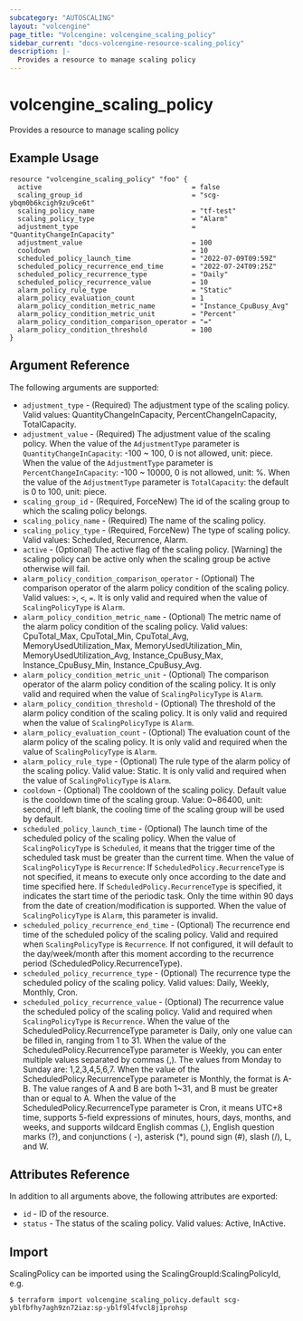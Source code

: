 ```yaml
---
subcategory: "AUTOSCALING"
layout: "volcengine"
page_title: "Volcengine: volcengine_scaling_policy"
sidebar_current: "docs-volcengine-resource-scaling_policy"
description: |-
  Provides a resource to manage scaling policy
---
```

# volcengine_scaling_policy
Provides a resource to manage scaling policy
## Example Usage
```hcl
resource "volcengine_scaling_policy" "foo" {
  active                                     = false
  scaling_group_id                           = "scg-ybqm0b6kcigh9zu9ce6t"
  scaling_policy_name                        = "tf-test"
  scaling_policy_type                        = "Alarm"
  adjustment_type                            = "QuantityChangeInCapacity"
  adjustment_value                           = 100
  cooldown                                   = 10
  scheduled_policy_launch_time               = "2022-07-09T09:59Z"
  scheduled_policy_recurrence_end_time       = "2022-07-24T09:25Z"
  scheduled_policy_recurrence_type           = "Daily"
  scheduled_policy_recurrence_value          = 10
  alarm_policy_rule_type                     = "Static"
  alarm_policy_evaluation_count              = 1
  alarm_policy_condition_metric_name         = "Instance_CpuBusy_Avg"
  alarm_policy_condition_metric_unit         = "Percent"
  alarm_policy_condition_comparison_operator = "="
  alarm_policy_condition_threshold           = 100
}
```
## Argument Reference
The following arguments are supported:
* `adjustment_type` - (Required) The adjustment type of the scaling policy. Valid values: QuantityChangeInCapacity, PercentChangeInCapacity, TotalCapacity.
* `adjustment_value` - (Required) The adjustment value of the scaling policy. When the value of the `AdjustmentType` parameter is `QuantityChangeInCapacity`: -100 ~ 100, 0 is not allowed, unit: piece. When the value of the `AdjustmentType` parameter is `PercentChangeInCapacity`: -100 ~ 10000, 0 is not allowed, unit: %. When the value of the `AdjustmentType` parameter is `TotalCapacity`: the default is 0 to 100, unit: piece.
* `scaling_group_id` - (Required, ForceNew) The id of the scaling group to which the scaling policy belongs.
* `scaling_policy_name` - (Required) The name of the scaling policy.
* `scaling_policy_type` - (Required, ForceNew) The type of scaling policy. Valid values: Scheduled, Recurrence, Alarm.
* `active` - (Optional) The active flag of the scaling policy. [Warning] the scaling policy can be active only when the scaling group be active otherwise will fail.
* `alarm_policy_condition_comparison_operator` - (Optional) The comparison operator of the alarm policy condition of the scaling policy. Valid values: `>`, `<`, `=`. It is only valid and required when the value of `ScalingPolicyType` is `Alarm`.
* `alarm_policy_condition_metric_name` - (Optional) The metric name of the alarm policy condition of the scaling policy. Valid values: CpuTotal_Max, CpuTotal_Min, CpuTotal_Avg, MemoryUsedUtilization_Max, MemoryUsedUtilization_Min, MemoryUsedUtilization_Avg, Instance_CpuBusy_Max, Instance_CpuBusy_Min, Instance_CpuBusy_Avg.
* `alarm_policy_condition_metric_unit` - (Optional) The comparison operator of the alarm policy condition of the scaling policy. It is only valid and required when the value of `ScalingPolicyType` is `Alarm`.
* `alarm_policy_condition_threshold` - (Optional) The threshold of the alarm policy condition of the scaling policy. It is only valid and required when the value of `ScalingPolicyType` is `Alarm`.
* `alarm_policy_evaluation_count` - (Optional) The evaluation count of the alarm policy of the scaling policy. It is only valid and required when the value of `ScalingPolicyType` is `Alarm`.
* `alarm_policy_rule_type` - (Optional) The rule type of the alarm policy of the scaling policy. Valid value: Static. It is only valid and required when the value of `ScalingPolicyType` is `Alarm`.
* `cooldown` - (Optional) The cooldown of the scaling policy. Default value is the cooldown time of the scaling group. Value: 0~86400, unit: second, if left blank, the cooling time of the scaling group will be used by default.
* `scheduled_policy_launch_time` - (Optional) The launch time of the scheduled policy of the scaling policy.
When the value of `ScalingPolicyType` is `Scheduled`, it means that the trigger time of the scheduled task must be greater than the current time.
When the value of `ScalingPolicyType` is `Recurrence`: If `ScheduledPolicy.RecurrenceType` is not specified, it means to execute only once according to the date and time specified here.
If `ScheduledPolicy.RecurrenceType` is specified, it indicates the start time of the periodic task. Only the time within 90 days from the date of creation/modification is supported.
When the value of `ScalingPolicyType` is `Alarm`, this parameter is invalid.
* `scheduled_policy_recurrence_end_time` - (Optional) The recurrence end time of the scheduled policy of the scaling policy. Valid and required when `ScalingPolicyType` is `Recurrence`. If not configured, it will default to the day/week/month after this moment according to the recurrence period (ScheduledPolicy.RecurrenceType).
* `scheduled_policy_recurrence_type` - (Optional) The recurrence type the scheduled policy of the scaling policy. Valid values: Daily, Weekly, Monthly, Cron.
* `scheduled_policy_recurrence_value` - (Optional) The recurrence value the scheduled policy of the scaling policy. Valid and required when `ScalingPolicyType` is `Recurrence`. When the value of the ScheduledPolicy.RecurrenceType parameter is Daily, only one value can be filled in, ranging from 1 to 31.
When the value of the ScheduledPolicy.RecurrenceType parameter is Weekly, you can enter multiple values separated by commas (,). The values from Monday to Sunday are: 1,2,3,4,5,6,7.
When the value of the ScheduledPolicy.RecurrenceType parameter is Monthly, the format is A-B. The value ranges of A and B are both 1~31, and B must be greater than or equal to A.
When the value of the ScheduledPolicy.RecurrenceType parameter is Cron, it means UTC+8 time, supports 5-field expressions of minutes, hours, days, months, and weeks, and supports wildcard English commas (,), English question marks (?), and conjunctions ( -), asterisk (*), pound sign (#), slash (/), L, and W.

## Attributes Reference
In addition to all arguments above, the following attributes are exported:
* `id` - ID of the resource.
* `status` - The status of the scaling policy. Valid values: Active, InActive.


## Import
ScalingPolicy can be imported using the ScalingGroupId:ScalingPolicyId, e.g.
```
$ terraform import volcengine_scaling_policy.default scg-yblfbfhy7agh9zn72iaz:sp-yblf9l4fvcl8j1prohsp
```

